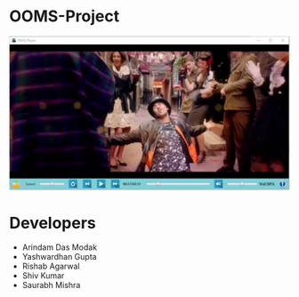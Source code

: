 # OOMS-Project

![MediaPlayerUI](student/src/ui2.PNG)

# Developers
* Arindam Das Modak
* Yashwardhan Gupta
* Rishab Agarwal
* Shiv Kumar
* Saurabh Mishra
